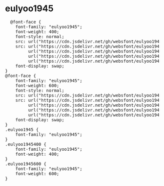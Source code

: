 # eulyoo1945
<pre>
  @font-face {
    font-family: "eulyoo1945";
    font-weight: 400;
    font-style: normal;
    src: url("https://cdn.jsdelivr.net/gh/websfont/eulyoo1945/eulyoo1945-Regular.eot");
    src: url("https://cdn.jsdelivr.net/gh/websfont/eulyoo1945/eulyoo1945-Regular.eot?#iefix") format("embedded-opentype"),
         url("https://cdn.jsdelivr.net/gh/websfont/eulyoo1945/eulyoo1945-Regular.woff2") format("woff2"),
         url("https://cdn.jsdelivr.net/gh/websfont/eulyoo1945/eulyoo1945-Regular.woff") format("woff"),
         url("https://cdn.jsdelivr.net/gh/websfont/eulyoo1945/eulyoo1945-Regular.ttf") format("truetype");
    font-display: swap;
} 
@font-face {
    font-family: "eulyoo1945";
    font-weight: 600;
    font-style: normal;
    src: url("https://cdn.jsdelivr.net/gh/websfont/eulyoo1945/eulyoo1945-SemiBold.eot");
    src: url("https://cdn.jsdelivr.net/gh/websfont/eulyoo1945/eulyoo1945-SemiBold.eot?#iefix") format("embedded-opentype"),
         url("https://cdn.jsdelivr.net/gh/websfont/eulyoo1945/eulyoo1945-SemiBold.woff2") format("woff2"),
         url("https://cdn.jsdelivr.net/gh/websfont/eulyoo1945/eulyoo1945-SemiBold.woff") format("woff"),
         url("https://cdn.jsdelivr.net/gh/websfont/eulyoo1945/eulyoo1945-SemiBold.ttf") format("truetype");
    font-display: swap;
} 
.eulyoo1945 {
    font-family: "eulyoo1945";
}
.eulyoo1945400 {
    font-family: "eulyoo1945";
    font-weight: 400;
}
.eulyoo1945600 {
    font-family: "eulyoo1945";
    font-weight: 600;
}
</pre>
